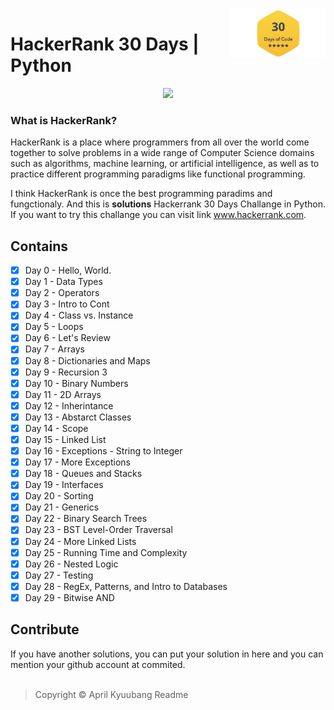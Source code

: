 <img src="https://github.com/Kyuubang/Hackerrank-30-Days-Python/blob/master/HR/MyGoldBadge.png" align="right" width="30%" />

# HackerRank 30 Days | Python
<p align="center">
  <img src="https://github.com/Kyuubang/Hackerrank_30_Days/blob/master/HR/HR-Logo-Main.png"/>
</p>

### What is HackerRank?

HackerRank is a place where programmers from all over the world come together to solve problems in a wide range of Computer Science domains such as algorithms, machine learning, or artificial intelligence, as well as to practice different programming paradigms like functional programming. <br />

I think HackerRank is once the best programming paradims and fungctionaly. And this is __solutions__ Hackerrank 30 Days Challange in Python. If you want to try this challange you can visit link www.hackerrank.com. 

## Contains

- [x] Day 0  - Hello, World.
- [x] Day 1  - Data Types
- [x] Day 2  - Operators
- [x] Day 3  - Intro to Cont
- [x] Day 4  - Class vs. Instance
- [x] Day 5  - Loops
- [x] Day 6  - Let's Review
- [x] Day 7  - Arrays
- [x] Day 8  - Dictionaries and Maps
- [x] Day 9  - Recursion 3
- [x] Day 10 - Binary Numbers
- [x] Day 11 - 2D Arrays
- [x] Day 12 - Inherintance
- [x] Day 13 - Abstarct Classes
- [x] Day 14 - Scope
- [x] Day 15 - Linked List
- [x] Day 16 - Exceptions - String to Integer
- [x] Day 17 - More Exceptions
- [x] Day 18 - Queues and Stacks
- [x] Day 19 - Interfaces
- [x] Day 20 - Sorting
- [x] Day 21 - Generics
- [x] Day 22 - Binary Search Trees
- [x] Day 23 - BST Level-Order Traversal
- [x] Day 24 - More Linked Lists
- [x] Day 25 - Running Time and Complexity
- [x] Day 26 - Nested Logic
- [x] Day 27 - Testing
- [x] Day 28 - RegEx, Patterns, and Intro to Databases
- [x] Day 29 - Bitwise AND

## Contribute
If you have another solutions, you can put your solution in here and you can mention your github account at commited.
<br />
<br />

> Copyright © April Kyuubang Readme


